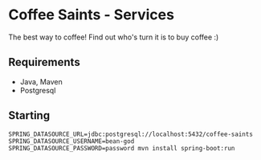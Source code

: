 # Coffee Saints - Services

The best way to coffee! Find out who's turn it is to buy coffee :)

## Requirements

* Java, Maven
* Postgresql

## Starting

```
SPRING_DATASOURCE_URL=jdbc:postgresql://localhost:5432/coffee-saints SPRING_DATASOURCE_USERNAME=bean-god SPRING_DATASOURCE_PASSWORD=password mvn install spring-boot:run
```